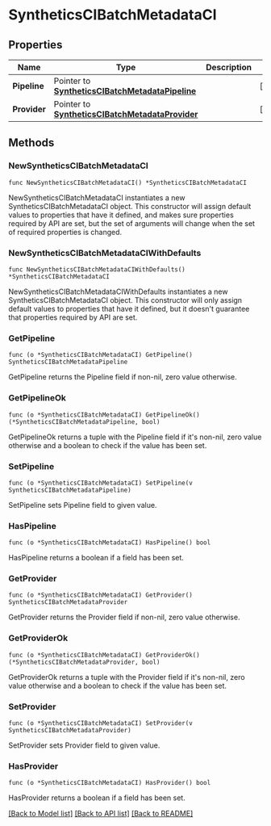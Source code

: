 # SyntheticsCIBatchMetadataCI

## Properties

| Name         | Type                                                                                     | Description | Notes      |
| ------------ | ---------------------------------------------------------------------------------------- | ----------- | ---------- |
| **Pipeline** | Pointer to [**SyntheticsCIBatchMetadataPipeline**](SyntheticsCIBatchMetadataPipeline.md) |             | [optional] |
| **Provider** | Pointer to [**SyntheticsCIBatchMetadataProvider**](SyntheticsCIBatchMetadataProvider.md) |             | [optional] |

## Methods

### NewSyntheticsCIBatchMetadataCI

`func NewSyntheticsCIBatchMetadataCI() *SyntheticsCIBatchMetadataCI`

NewSyntheticsCIBatchMetadataCI instantiates a new SyntheticsCIBatchMetadataCI object.
This constructor will assign default values to properties that have it defined,
and makes sure properties required by API are set, but the set of arguments
will change when the set of required properties is changed.

### NewSyntheticsCIBatchMetadataCIWithDefaults

`func NewSyntheticsCIBatchMetadataCIWithDefaults() *SyntheticsCIBatchMetadataCI`

NewSyntheticsCIBatchMetadataCIWithDefaults instantiates a new SyntheticsCIBatchMetadataCI object.
This constructor will only assign default values to properties that have it defined,
but it doesn't guarantee that properties required by API are set.

### GetPipeline

`func (o *SyntheticsCIBatchMetadataCI) GetPipeline() SyntheticsCIBatchMetadataPipeline`

GetPipeline returns the Pipeline field if non-nil, zero value otherwise.

### GetPipelineOk

`func (o *SyntheticsCIBatchMetadataCI) GetPipelineOk() (*SyntheticsCIBatchMetadataPipeline, bool)`

GetPipelineOk returns a tuple with the Pipeline field if it's non-nil, zero value otherwise
and a boolean to check if the value has been set.

### SetPipeline

`func (o *SyntheticsCIBatchMetadataCI) SetPipeline(v SyntheticsCIBatchMetadataPipeline)`

SetPipeline sets Pipeline field to given value.

### HasPipeline

`func (o *SyntheticsCIBatchMetadataCI) HasPipeline() bool`

HasPipeline returns a boolean if a field has been set.

### GetProvider

`func (o *SyntheticsCIBatchMetadataCI) GetProvider() SyntheticsCIBatchMetadataProvider`

GetProvider returns the Provider field if non-nil, zero value otherwise.

### GetProviderOk

`func (o *SyntheticsCIBatchMetadataCI) GetProviderOk() (*SyntheticsCIBatchMetadataProvider, bool)`

GetProviderOk returns a tuple with the Provider field if it's non-nil, zero value otherwise
and a boolean to check if the value has been set.

### SetProvider

`func (o *SyntheticsCIBatchMetadataCI) SetProvider(v SyntheticsCIBatchMetadataProvider)`

SetProvider sets Provider field to given value.

### HasProvider

`func (o *SyntheticsCIBatchMetadataCI) HasProvider() bool`

HasProvider returns a boolean if a field has been set.

[[Back to Model list]](../README.md#documentation-for-models) [[Back to API list]](../README.md#documentation-for-api-endpoints) [[Back to README]](../README.md)
